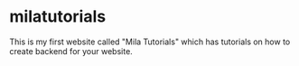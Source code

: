 # milatutorials
This is my first website called "Mila Tutorials" which has tutorials on how to create backend for your website.
